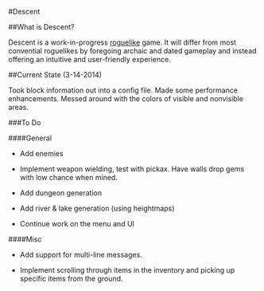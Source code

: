 #Descent

##What is Descent?

Descent is a work-in-progress [roguelike](http://en.wikipedia.org/wiki/Roguelike) game. It will differ from most convential roguelikes by foregoing archaic and dated gameplay and instead offering an intuitive and user-friendly experience.

##Current State (3-14-2014)

Took block information out into a config file.
Made some performance enhancements.
Messed around with the colors of visible and nonvisible areas.

###To Do

####General

- Add enemies

- Implement weapon wielding, test with pickax. Have walls drop gems with low chance when mined.

- Add dungeon generation

- Add river & lake generation (using heightmaps)

- Continue work on the menu and UI

####Misc

- Add support for multi-line messages.

- Implement scrolling through items in the inventory and picking up specific items from the ground.